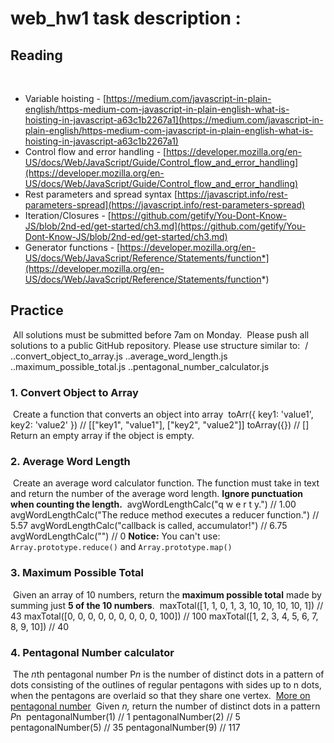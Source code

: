 # web_hw1 task description :
## Reading
​
- Variable hoisting - [https://medium.com/javascript-in-plain-english/https-medium-com-javascript-in-plain-english-what-is-hoisting-in-javascript-a63c1b2267a1](https://medium.com/javascript-in-plain-english/https-medium-com-javascript-in-plain-english-what-is-hoisting-in-javascript-a63c1b2267a1)
- Control flow and error handling - [https://developer.mozilla.org/en-US/docs/Web/JavaScript/Guide/Control_flow_and_error_handling](https://developer.mozilla.org/en-US/docs/Web/JavaScript/Guide/Control_flow_and_error_handling)
- Rest parameters and spread syntax [https://javascript.info/rest-parameters-spread](https://javascript.info/rest-parameters-spread)
- Iteration/Closures - [https://github.com/getify/You-Dont-Know-JS/blob/2nd-ed/get-started/ch3.md](https://github.com/getify/You-Dont-Know-JS/blob/2nd-ed/get-started/ch3.md)
- Generator functions - [https://developer.mozilla.org/en-US/docs/Web/JavaScript/Reference/Statements/function*](https://developer.mozilla.org/en-US/docs/Web/JavaScript/Reference/Statements/function*)
​
## Practice
​
All solutions must be submitted before 7am on Monday.
​
Please push all solutions to a public GitHub repository. Please use structure similar to:
​
    /
    ..convert_object_to_array.js
    ..average_word_length.js
    ..maximum_possible_total.js
    ..pentagonal_number_calculator.js
​
### 1. **Convert Object to Array**
​
Create a function that converts an object into array
​
    toArr({ key1: 'value1', key2: 'value2' }) // [["key1", "value1"], ["key2", "value2"]]
    toArray({}) // [] Return an empty array if the object is empty.
​
### 2. **Average Word Length**
​
Create an average word calculator function. The function must take in text and return the number of the average word length. **Ignore punctuation when counting the length.**
​
    avgWordLengthCalc("q w e r t y.") // 1.00
    avgWordLengthCalc("The reduce method executes a reducer function.") // 5.57
    avgWordLengthCalc("callback is called, accumulator!") // 6.75
    avgWordLengthCalc("") // 0
​
**Notice:**
You can't use:
`Array.prototype.reduce()` and `Array.prototype.map()`
​
### 3. **Maximum Possible Total**
​
Given an array of 10 numbers, return the **maximum possible total** made by summing just **5 of the 10 numbers**.
​
    maxTotal([1, 1, 0, 1, 3, 10, 10, 10, 10, 1]) // 43
    maxTotal([0, 0, 0, 0, 0, 0, 0, 0, 0, 100])   // 100
    maxTotal([1, 2, 3, 4, 5, 6, 7, 8, 9, 10])    // 40
​
### 4. **Pentagonal Number calculator**
​
The *n*th pentagonal number P*n* is the number of distinct dots in a pattern of dots consisting of the outlines of regular pentagons with sides up to n dots, when the pentagons are overlaid so that they share one vertex.
​
[More on pentagonal number](https://en.wikipedia.org/wiki/Pentagonal_number)
​
Given *n,* return the number of distinct dots in a pattern *P*n
​
    pentagonalNumber(1) // 1
    pentagonalNumber(2) // 5
    pentagonalNumber(5) // 35
    pentagonalNumber(9) // 117
